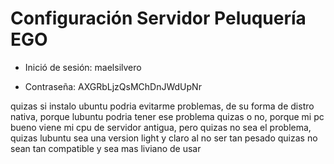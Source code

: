 # Configuración Servidor Peluquería EGO

- Inició de sesión: maelsilvero

- Contraseña: AXGRbLjzQsMChDnJWdUpNr

quizas si instalo ubuntu podria evitarme problemas, de su forma de distro nativa, porque lubuntu podria tener ese problema quizas o no, porque mi pc bueno viene mi cpu de servidor antigua, pero quizas no sea el problema, quizas lubuntu sea una version light y claro al no ser tan pesado quizas no sean tan compatible y sea mas liviano de usar
